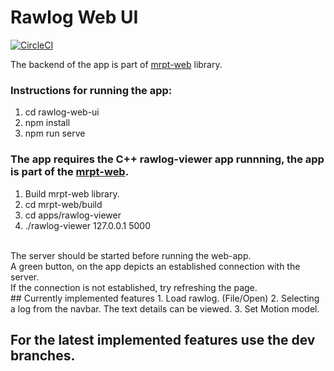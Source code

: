 # Rawlog Web UI
[![CircleCI](https://circleci.com/gh/MRPT/rawlog-web-ui.svg?style=svg)](https://circleci.com/gh/MRPT/rawlog-web-ui)

The backend of the app is part of [mrpt-web](https://github.com/rachit173/mrpt-web/tree/dev-rpc-pubsub) library.

### Instructions for running the app:
1. cd rawlog-web-ui
2. npm install
3. npm run serve

### The app requires the C++ rawlog-viewer app runnning, the app is part of the [mrpt-web](https://github.com/MRPT/mrpt-web).
1. Build mrpt-web library.
2. cd mrpt-web/build
3. cd apps/rawlog-viewer
4. ./rawlog-viewer 127.0.0.1 5000
<br>
The server should be started before running the web-app.<br>
A green button, on the app depicts an established connection with the server.<br>
If the connection is not established, try refreshing the page.<br>
## Currently implemented features
1. Load rawlog. (File/Open)
2. Selecting a log from the navbar. The text details can be viewed.
3. Set Motion model.

## For the latest implemented features use the dev branches.
